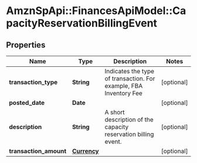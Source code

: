 # AmznSpApi::FinancesApiModel::CapacityReservationBillingEvent

## Properties
Name | Type | Description | Notes
------------ | ------------- | ------------- | -------------
**transaction_type** | **String** | Indicates the type of transaction. For example, FBA Inventory Fee | [optional] 
**posted_date** | **Date** |  | [optional] 
**description** | **String** | A short description of the capacity reservation billing event. | [optional] 
**transaction_amount** | [**Currency**](Currency.md) |  | [optional] 

